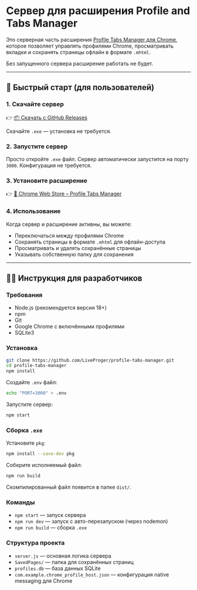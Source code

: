 # Сервер для расширения Profile and Tabs Manager

Это серверная часть расширения [Profile Tabs Manager для Chrome](https://chrome.google.com/webstore/detail/profile-tabs-manager/), которое позволяет управлять профилями Chrome, просматривать вкладки и сохранять страницы офлайн в формате `.mhtml`.

Без запущенного сервера расширение работать не будет.

---

## 🚀 Быстрый старт (для пользователей)

### 1. Скачайте сервер

👉 [📦 Скачать с GitHub Releases](https://github.com/LiveProger/profile-tabs-manager/releases/tag/reliz1.0.1)

Скачайте `.exe` — установка не требуется.

### 2. Запустите сервер

Просто откройте `.exe` файл. Сервер автоматически запустится на порту `3000`. Конфигурация не требуется.

### 3. Установите расширение

👉 [🧩 Chrome Web Store – Profile Tabs Manager](https://chrome.google.com/webstore/detail/profile-tabs-manager/)

### 4. Использование

Когда сервер и расширение активны, вы можете:

- Переключаться между профилями Chrome
- Сохранять страницы в формате `.mhtml` для офлайн-доступа
- Просматривать и удалять сохранённые страницы
- Указывать собственную папку для сохранения

---

## 👨‍💻 Инструкция для разработчиков

### Требования

- Node.js (рекомендуется версия 18+)
- npm
- Git
- Google Chrome с включёнными профилями
- SQLite3

### Установка

```bash
git clone https://github.com/LiveProger/profile-tabs-manager.git
cd profile-tabs-manager
npm install
```

Создайте `.env` файл:

```bash
echo "PORT=3000" > .env
```

Запустите сервер:

```bash
npm start
```

### Сборка `.exe`

Установите `pkg`:

```bash
npm install --save-dev pkg
```

Соберите исполняемый файл:

```bash
npm run build
```

Скомпилированный файл появится в папке `dist/`.

### Команды

- `npm start` — запуск сервера
- `npm run dev` — запуск с авто-перезапуском (через nodemon)
- `npm run build` — сборка `.exe`

### Структура проекта

- `server.js` — основная логика сервера
- `SavedPages/` — папка для сохранённых страниц
- `profiles.db` — база данных SQLite
- `com.example.chrome_profile_host.json` — конфигурация native messaging для Chrome
